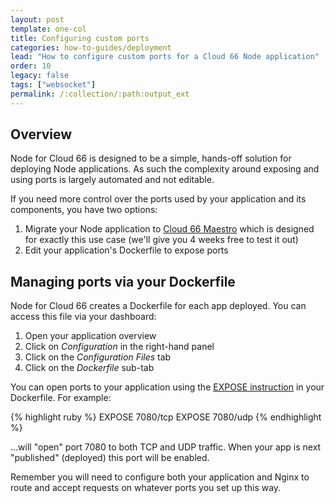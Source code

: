 ```yaml
---
layout: post
template: one-col
title: Configuring custom ports
categories: how-to-guides/deployment
lead: "How to configure custom ports for a Cloud 66 Node application"
order: 10
legacy: false
tags: ["websocket"]
permalink: /:collection/:path:output_ext
---
```


## Overview

Node for Cloud 66 is designed to be a simple, hands-off solution for deploying Node applications. As such the complexity around exposing and using ports is largely automated and not editable.

If you need more control over the ports used by your application and its components, you have two options:

1. Migrate your Node application to [Cloud 66 Maestro](https://www.cloud66.com/containers/maestro/) which is designed for exactly this use case (we'll give you 4 weeks free to test it out)
2. Edit your application's Dockerfile to expose ports

## Managing ports via your Dockerfile

Node for Cloud 66 creates a Dockerfile for each app deployed. You can access this file via your dashboard:

1. Open your application overview
2. Click on *Configuration* in the right-hand panel
3. Click on the *Configuration Files* tab
4. Click on the *Dockerfile* sub-tab

You can open ports to your application using the [EXPOSE instruction](https://docs.docker.com/engine/reference/builder/#expose) in your Dockerfile. For example:

{% highlight ruby %}
EXPOSE 7080/tcp
EXPOSE 7080/udp
{% endhighlight %}

...will "open" port 7080 to both TCP and UDP traffic. When your app is next "published" (deployed) this port will be enabled. 

Remember you will need to configure both your application and Nginx to route and accept requests on whatever ports you set up this way.